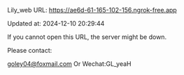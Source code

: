 Lily_web URL: https://ae6d-61-165-102-156.ngrok-free.app

Updated at: 2024-12-10 20:29:44

If you cannot open this URL, the server might be down.

Please contact: 

goley04@foxmail.com Or Wechat:GL_yeaH